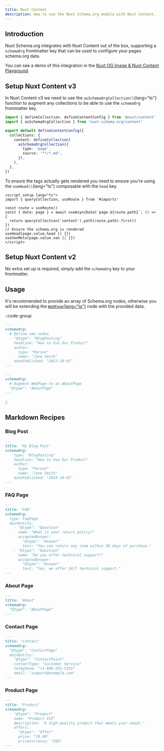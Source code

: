 ```yaml
---
title: Nuxt Content
description: How to use the Nuxt Schema.org module with Nuxt Content.
---
```


## Introduction

Nuxt Schema.org integrates with Nuxt Content out of the box, supporting a `schemaOrg` frontmatter key that can be used to configure your pages
schema.org data.

You can see a demo of this integration in the [Nuxt OG Image & Nuxt Content Playground](https://stackblitz.com/edit/github-hgunsf?file=package.json).

## Setup Nuxt Content v3

In Nuxt Content v3 we need to use the `asSchemaOrgCollection()`{lang="ts"} function to augment any collections
to be able to use the `schemaOrg` frontmatter key.

```ts [content.config.ts]
import { defineCollection, defineContentConfig } from '@nuxt/content'
import { asSchemaOrgCollection } from 'nuxt-schema-org/content'

export default defineContentConfig({
  collections: {
    content: defineCollection(
      asSchemaOrgCollection({
        type: 'page',
        source: '**/*.md',
      }),
    ),
  },
})
```


To ensure the tags actually gets rendered you need to ensure you're using the `useHead()`{lang="ts"} composable with the `head` key.

```vue [[...slug].vue]
<script setup lang="ts">
import { queryCollection, useRoute } from '#imports'

const route = useRoute()
const { data: page } = await useAsyncData(`page-${route.path}`, () => {
  return queryCollection('content').path(route.path).first()
})
// Ensure the schema.org is rendered
useHead(page.value.head || {})
useSeoMeta(page.value.seo || {})
</script>
```

## Setup Nuxt Content v2

No extra set up is required, simply add the `schemaOrg` key to your frontmatter.

## Usage

It's recommended to provide an array of Schema.org nodes, otherwise you will be extending the [`WebPage`{lang="ts"}](https://unhead.unjs.io/schema-org/schema/webpage) node with the provided data.

::code-group

```md [Array]
---
schemaOrg:
  # Define new nodes
  - "@type": "BlogPosting"
    headline: "How to Use Our Product"
    author:
      type: "Person"
      name: "Jane Smith"
    datePublished: "2023-10-01"
---
```

```md [Object]
---
schemaOrg:
  # Augment WebPage to an AboutPage
  "@type": "AboutPage"
---
```

::

## Markdown Recipes

### Blog Post

```md
---
title: 'My Blog Post'
schemaOrg:
  - type: "BlogPosting"
    headline: "How to Use Our Product"
    author:
      type: "Person"
      name: "Jane Smith"
    datePublished: "2023-10-01"
---
```

### FAQ Page

```md
---
title: 'FAQ'
schemaOrg:
  type: FaqPage
  mainEntity:
    - "@type": "Question"
      name: "What is your return policy?"
      acceptedAnswer:
        "@type": "Answer"
        text: "You can return any item within 30 days of purchase."
    - "@type": "Question"
      name: "Do you offer technical support?"
      acceptedAnswer:
        "@type": "Answer"
        text: "Yes, we offer 24/7 technical support."
---
```

### About Page

```md
---
title: 'About'
schemaOrg:
  "@type": "AboutPage"
---
```

### Contact Page

```md
---
title: 'Contact'
schemaOrg:
  "@type": "ContactPage"
  mainEntity:
    "@type": "ContactPoint"
    contactType: "Customer Service"
    telephone: "+1-800-555-5555"
    email: "support@example.com"
---
```

### Product Page

```md
---
title: 'Product'
schemaOrg:
  - "@type": "Product"
    name: "Product XYZ"
    description: "A high-quality product that meets your needs."
    offers:
      "@type": "Offer"
      price: "29.99"
      priceCurrency: "USD"
---
```
